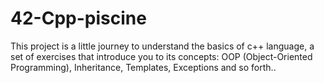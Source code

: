 # 42-Cpp-piscine
This project is a little journey to understand the basics of c++ language, a set of exercises that introduce you to its concepts: OOP (Object-Oriented Programming), Inheritance, Templates, Exceptions and so forth..
